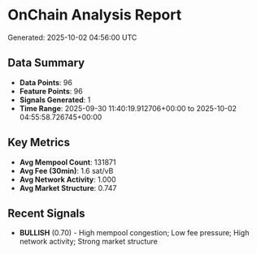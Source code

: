 # OnChain Analysis Report
Generated: 2025-10-02 04:56:00 UTC

## Data Summary
- **Data Points**: 96
- **Feature Points**: 96
- **Signals Generated**: 1
- **Time Range**: 2025-09-30 11:40:19.912706+00:00 to 2025-10-02 04:55:58.726745+00:00

## Key Metrics
- **Avg Mempool Count**: 131871
- **Avg Fee (30min)**: 1.6 sat/vB
- **Avg Network Activity**: 1.000
- **Avg Market Structure**: 0.747

## Recent Signals
- **BULLISH** (0.70) - High mempool congestion; Low fee pressure; High network activity; Strong market structure
